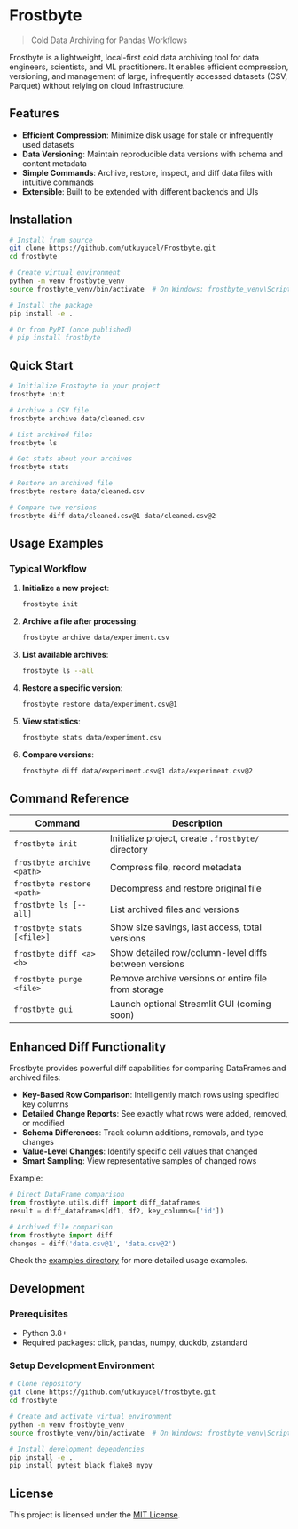 # Frostbyte

> Cold Data Archiving for Pandas Workflows

Frostbyte is a lightweight, local-first cold data archiving tool for data engineers, scientists, and ML practitioners. It enables efficient compression, versioning, and management of large, infrequently accessed datasets (CSV, Parquet) without relying on cloud infrastructure.

## Features

- **Efficient Compression**: Minimize disk usage for stale or infrequently used datasets
- **Data Versioning**: Maintain reproducible data versions with schema and content metadata
- **Simple Commands**: Archive, restore, inspect, and diff data files with intuitive commands
- **Extensible**: Built to be extended with different backends and UIs

## Installation

```bash
# Install from source
git clone https://github.com/utkuyucel/Frostbyte.git
cd frostbyte

# Create virtual environment
python -m venv frostbyte_venv
source frostbyte_venv/bin/activate  # On Windows: frostbyte_venv\Scripts\activate

# Install the package
pip install -e .

# Or from PyPI (once published)
# pip install frostbyte
```

## Quick Start

```bash
# Initialize Frostbyte in your project
frostbyte init

# Archive a CSV file
frostbyte archive data/cleaned.csv

# List archived files
frostbyte ls

# Get stats about your archives
frostbyte stats

# Restore an archived file
frostbyte restore data/cleaned.csv

# Compare two versions
frostbyte diff data/cleaned.csv@1 data/cleaned.csv@2
```

## Usage Examples

### Typical Workflow

1. **Initialize a new project**:
   ```bash
   frostbyte init
   ```

2. **Archive a file after processing**:
   ```bash
   frostbyte archive data/experiment.csv
   ```

3. **List available archives**:
   ```bash
   frostbyte ls --all
   ```

4. **Restore a specific version**:
   ```bash
   frostbyte restore data/experiment.csv@1
   ```

5. **View statistics**:
   ```bash
   frostbyte stats data/experiment.csv
   ```

6. **Compare versions**:
   ```bash
   frostbyte diff data/experiment.csv@1 data/experiment.csv@2
   ```

## Command Reference

| Command                     | Description                                          |
|-----------------------------|------------------------------------------------------|
| `frostbyte init`            | Initialize project, create `.frostbyte/` directory   |
| `frostbyte archive <path>`  | Compress file, record metadata                       |
| `frostbyte restore <path>`  | Decompress and restore original file                 |
| `frostbyte ls [--all]`      | List archived files and versions                     |
| `frostbyte stats [<file>]`  | Show size savings, last access, total versions       |
| `frostbyte diff <a> <b>`    | Show detailed row/column-level diffs between versions |
| `frostbyte purge <file>`    | Remove archive versions or entire file from storage  |
| `frostbyte gui`             | Launch optional Streamlit GUI (coming soon)          |

## Enhanced Diff Functionality

Frostbyte provides powerful diff capabilities for comparing DataFrames and archived files:

- **Key-Based Row Comparison**: Intelligently match rows using specified key columns
- **Detailed Change Reports**: See exactly what rows were added, removed, or modified
- **Schema Differences**: Track column additions, removals, and type changes
- **Value-Level Changes**: Identify specific cell values that changed
- **Smart Sampling**: View representative samples of changed rows

Example:
```python
# Direct DataFrame comparison
from frostbyte.utils.diff import diff_dataframes
result = diff_dataframes(df1, df2, key_columns=['id'])

# Archived file comparison
from frostbyte import diff
changes = diff('data.csv@1', 'data.csv@2')
```

Check the [examples directory](examples/) for more detailed usage examples.

## Development

### Prerequisites

- Python 3.8+
- Required packages: click, pandas, numpy, duckdb, zstandard

### Setup Development Environment

```bash
# Clone repository
git clone https://github.com/utkuyucel/frostbyte.git
cd frostbyte

# Create and activate virtual environment
python -m venv frostbyte_venv
source frostbyte_venv/bin/activate  # On Windows: frostbyte_venv\Scripts\activate

# Install development dependencies
pip install -e .
pip install pytest black flake8 mypy
```

## License

This project is licensed under the [MIT License](LICENSE).